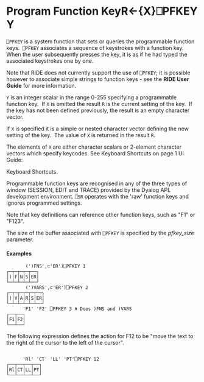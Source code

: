 




<h1 class="heading"><span class="name">Program Function Key</span><span class="command">R←{X}⎕PFKEY Y</span></h1>

`⎕PFKEY` is a system function that sets or queries the programmable function keys.  `⎕PFKEY` associates a sequence of keystrokes with a function key.  When the user subsequently presses the key, it is as if he had typed the associated keystrokes one by one.


Note that RIDE does not currently support the use of `⎕PFKEY`; it is possible however to associate simple strings to function keys - see the **RIDE User Guide** for more information.



`Y` is an integer scalar in the range 0-255 specifying a programmable function key.  If `X` is omitted the result `R` is the current setting of the key.  If the key has not been defined previously, the result is an empty character vector.


If `X` is specified it is a simple or nested character vector defining the new setting of the key.  The value of `X` is returned in the result `R`.


The elements of `X` are either character scalars or 2-element character vectors which specify keycodes. See Keyboard Shortcuts on page 1
UI Guide: 

Keyboard Shortcuts.


Programmable function keys are recognised in any of the three types of window (SESSION, EDIT and TRACE) provided by the Dyalog APL development environment. `⎕SR` operates with the 'raw' function keys and ignores programmed settings.


Note that key definitions can reference other function keys, such as "F1" or "F123".


The size of the buffer associated with `⎕PFKEY` is specified by the *pfkey_size* parameter.

#### Examples
```apl
       (')FNS',⊂'ER')⎕PFKEY 1
┌─┬─┬─┬─┬──┐
│)│F│N│S│ER│
└─┴─┴─┴─┴──┘
       (')VARS',⊂'ER')⎕PFKEY 2
┌─┬─┬─┬─┬─┬──┐
│)│V│A│R│S│ER│
└─┴─┴─┴─┴─┴──┘
      'F1' 'F2' ⎕PFKEY 3 ⍝ Does )FNS and )VARS
┌──┬──┐
│F1│F2│
└──┴──┘

```



The following expression defines the action for F12 to be "move the text to the right of the cursor to the left of the cursor".
```apl
   
      'Rl' 'CT' 'LL' 'PT'⎕PFKEY 12
┌──┬──┬──┬──┐
│Rl│CT│LL│PT│
└──┴──┴──┴──┘

```



